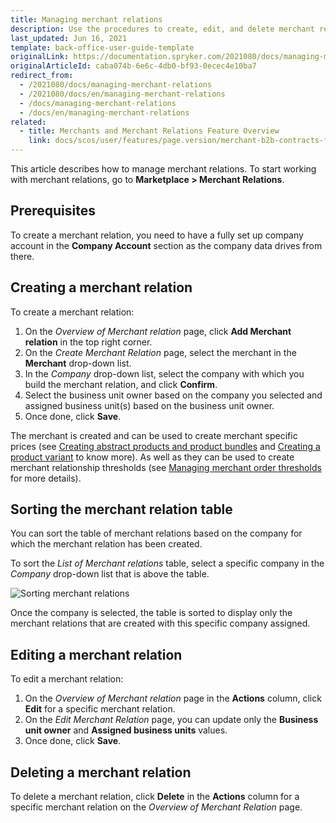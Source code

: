 ```yaml
---
title: Managing merchant relations
description: Use the procedures to create, edit, and delete merchant relations, or sort them by the company for which the merchant relation has been created.
last_updated: Jun 16, 2021
template: back-office-user-guide-template
originalLink: https://documentation.spryker.com/2021080/docs/managing-merchant-relations
originalArticleId: caba074b-6e6c-4db0-bf93-0ecec4e10ba7
redirect_from:
  - /2021080/docs/managing-merchant-relations
  - /2021080/docs/en/managing-merchant-relations
  - /docs/managing-merchant-relations
  - /docs/en/managing-merchant-relations
related:
  - title: Merchants and Merchant Relations Feature Overview
    link: docs/scos/user/features/page.version/merchant-b2b-contracts-feature-overview.html
---
```


This article describes how to manage merchant relations.
To start working with merchant relations, go to **Marketplace&nbsp;<span aria-label="and then">></span> Merchant Relations**.

## Prerequisites

To create a merchant relation, you need to have a fully set up company account in the **Company Account** section as the company data drives from there.

## Creating a merchant relation

To create a merchant relation:
1. On the *Overview of Merchant relation* page, click **Add Merchant relation** in the top right corner.
2. On the *Create Merchant Relation* page, select the merchant in the **Merchant** drop-down list.
3. In the *Company* drop-down list, select the company with which you build the merchant relation, and click **Confirm**.
4. Select the business unit owner based on the company you selected and assigned business unit(s) based on the business unit owner.
5. Once done, click **Save**.

The merchant is created and can be used to create merchant specific prices (see [Creating abstract products and product bundles](/docs/scos/user/back-office-user-guides/{{page.version}}/catalog/products/manage-abstract-products/creating-abstract-products-and-product-bundles.html) and [Creating a product variant](/docs/scos/user/back-office-user-guides/{{page.version}}/catalog/products/manage-concrete-products/creating-product-variants.html) to know more). As well as they can be used to create merchant relationship thresholds (see [Managing merchant order thresholds](/docs/scos/user/back-office-user-guides/{{page.version}}/administration/thresholds/managing-merchant-order-thresholds.html) for more details).

## Sorting the merchant relation table

You can sort the table of merchant relations based on the company for which the merchant relation has been created.

To sort the *List of Merchant relations* table, select a specific company in the *Company* drop-down list that is above the table.

![Sorting merchant relations](https://spryker.s3.eu-central-1.amazonaws.com/docs/User+Guides/Back+Office+User+Guides/Merchants/Merchant+and+Merchant+Relations/Managing+Merchant+Relations/sorting-merchant-relations.png)

Once the company is selected, the table is sorted to display only the merchant relations that are created with this specific company assigned.

## Editing a merchant relation

To edit a merchant relation:
1. On the *Overview of Merchant relation* page in the **Actions** column, click **Edit** for a specific merchant relation.
2. On the *Edit Merchant Relation* page, you can update only the **Business unit owner** and **Assigned business units** values.
3. Once done, click **Save**.

## Deleting a merchant relation

To delete a merchant relation, click **Delete** in the **Actions** column for a specific merchant relation on the *Overview of Merchant Relation* page.
